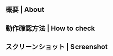 ## 概要 | About

<!--
- Fix: #xxx
- このPull Requestの目的を説明する
-->

## 動作確認方法 | How to check

<!--
- このPull Requestが正常に動くことを他人が確認できるような手順を書く
- このPull Requestで影響を受ける範囲の動作確認を他人が検証できるような手順を書く
-->

## スクリーンショット | Screenshot

<!--
- このPull Requestの影響を受ける範囲のスクリーンショットを貼る
- 見た目に影響がない場合は「なし」と書く

### Before
- 

### After
- 


-->
